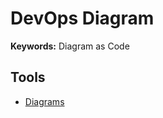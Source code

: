 # DevOps Diagram

**Keywords:** Diagram as Code

<!--
https://github.com/goatcorp/goatcorp-infra/tree/main
https://github.com/theztd/startup-infra-docker
-->

## Tools

- [Diagrams](/diagrams.md)

